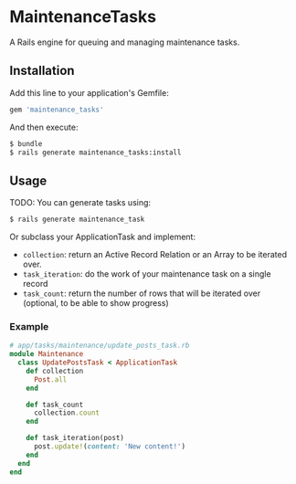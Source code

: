 # MaintenanceTasks

A Rails engine for queuing and managing maintenance tasks.

## Installation

Add this line to your application's Gemfile:

```ruby
gem 'maintenance_tasks'
```

And then execute:

```bash
$ bundle
$ rails generate maintenance_tasks:install
```

## Usage

TODO: You can generate tasks using:

```bash
$ rails generate maintenance_task
```

Or subclass your ApplicationTask and implement:

* `collection`: return an Active Record Relation or an Array to be iterated
  over.
* `task_iteration`: do the work of your maintenance task on a single record
* `task_count`: return the number of rows that will be iterated over (optional,
  to be able to show progress)

### Example

```ruby
# app/tasks/maintenance/update_posts_task.rb
module Maintenance
  class UpdatePostsTask < ApplicationTask
    def collection
      Post.all
    end

    def task_count
      collection.count
    end

    def task_iteration(post)
      post.update!(content: 'New content!')
    end
  end
end
```
